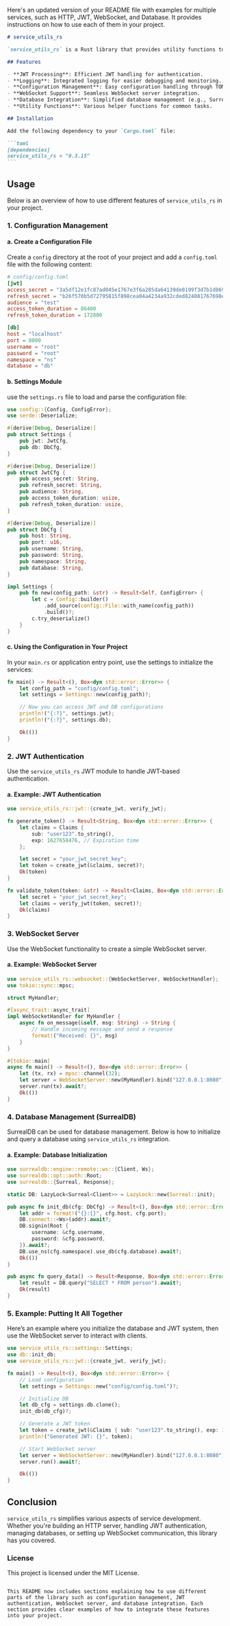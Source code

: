 Here's an updated version of your README file with examples for multiple services, such as HTTP, JWT, WebSocket, and Database. It provides instructions on how to use each of them in your project.

````markdown
# service_utils_rs

`service_utils_rs` is a Rust library that provides utility functions to simplify and speed up service development. This library includes features for HTTP server handling, JWT processing, WebSocket communication, database management, and more.

## Features

- **JWT Processing**: Efficient JWT handling for authentication.
- **Logging**: Integrated logging for easier debugging and monitoring.
- **Configuration Management**: Easy configuration handling through TOML files.
- **WebSocket Support**: Seamless WebSocket server integration.
- **Database Integration**: Simplified database management (e.g., SurrealDB).
- **Utility Functions**: Various helper functions for common tasks.

## Installation

Add the following dependency to your `Cargo.toml` file:

```toml
[dependencies]
service_utils_rs = "0.3.15"
```
````

## Usage

Below is an overview of how to use different features of `service_utils_rs` in your project.

### 1. Configuration Management

#### a. Create a Configuration File

Create a `config` directory at the root of your project and add a `config.toml` file with the following content:

```toml
# config/config.toml
[jwt]
access_secret = "3a5df12e1fc87ad045e1767e3f6a285da64139de0199f3d7b1d869f03d8eae30e130bacc2018d8c2e1dced55eac6fbb45f0cf283a5f64dc75a886ac8fd3937e5"
refresh_secret = "b26f570b5d72795815f898cea04a4234a932cded824081767698e58e13ff849f3b6e23fe34efb4f6d78e342f1be4eace18135994e51a070c605c6dc9698a5fab"
audience = "test"
access_token_duration = 86400
refresh_token_duration = 172800

[db]
host = "localhost"
port = 8000
username = "root"
password = "root"
namespace = "ns"
database = "db"
```

#### b. Settings Module

use the `settings.rs` file to load and parse the configuration file:

```rust
use config::{Config, ConfigError};
use serde::Deserialize;

#[derive(Debug, Deserialize)]
pub struct Settings {
    pub jwt: JwtCfg,
    pub db: DbCfg,
}

#[derive(Debug, Deserialize)]
pub struct JwtCfg {
    pub access_secret: String,
    pub refresh_secret: String,
    pub audience: String,
    pub access_token_duration: usize,
    pub refresh_token_duration: usize,
}

#[derive(Debug, Deserialize)]
pub struct DbCfg {
    pub host: String,
    pub port: u16,
    pub username: String,
    pub password: String,
    pub namespace: String,
    pub database: String,
}

impl Settings {
    pub fn new(config_path: &str) -> Result<Self, ConfigError> {
        let c = Config::builder()
            .add_source(config::File::with_name(config_path))
            .build()?;
        c.try_deserialize()
    }
}
```

#### c. Using the Configuration in Your Project

In your `main.rs` or application entry point, use the settings to initialize the services:

```rust
fn main() -> Result<(), Box<dyn std::error::Error>> {
    let config_path = "config/config.toml";
    let settings = Settings::new(config_path)?;

    // Now you can access JWT and DB configurations
    println!("{:?}", settings.jwt);
    println!("{:?}", settings.db);

    Ok(())
}
```

### 2. JWT Authentication

Use the `service_utils_rs` JWT module to handle JWT-based authentication.

#### a. Example: JWT Authentication

```rust
use service_utils_rs::jwt::{create_jwt, verify_jwt};

fn generate_token() -> Result<String, Box<dyn std::error::Error>> {
    let claims = Claims {
        sub: "user123".to_string(),
        exp: 1627658476, // Expiration time
    };

    let secret = "your_jwt_secret_key";
    let token = create_jwt(&claims, secret)?;
    Ok(token)
}

fn validate_token(token: &str) -> Result<Claims, Box<dyn std::error::Error>> {
    let secret = "your_jwt_secret_key";
    let claims = verify_jwt(token, secret)?;
    Ok(claims)
}
```

### 3. WebSocket Server

Use the WebSocket functionality to create a simple WebSocket server.

#### a. Example: WebSocket Server

```rust
use service_utils_rs::websocket::{WebSocketServer, WebSocketHandler};
use tokio::sync::mpsc;

struct MyHandler;

#[async_trait::async_trait]
impl WebSocketHandler for MyHandler {
    async fn on_message(&self, msg: String) -> String {
        // Handle incoming message and send a response
        format!("Received: {}", msg)
    }
}

#[tokio::main]
async fn main() -> Result<(), Box<dyn std::error::Error>> {
    let (tx, rx) = mpsc::channel(32);
    let server = WebSocketServer::new(MyHandler).bind("127.0.0.1:8080").await?;
    server.run(tx).await?;
    Ok(())
}
```

### 4. Database Management (SurrealDB)

SurrealDB can be used for database management. Below is how to initialize and query a database using `service_utils_rs` integration.

#### a. Example: Database Initialization

```rust
use surrealdb::engine::remote::ws::{Client, Ws};
use surrealdb::opt::auth::Root;
use surrealdb::{Surreal, Response};

static DB: LazyLock<Surreal<Client>> = LazyLock::new(Surreal::init);

pub async fn init_db(cfg: DbCfg) -> Result<(), Box<dyn std::error::Error>> {
    let addr = format!("{}:{}", cfg.host, cfg.port);
    DB.connect::<Ws>(addr).await?;
    DB.signin(Root {
        username: &cfg.username,
        password: &cfg.password,
    }).await?;
    DB.use_ns(cfg.namespace).use_db(cfg.database).await?;
    Ok(())
}

pub async fn query_data() -> Result<Response, Box<dyn std::error::Error>> {
    let result = DB.query("SELECT * FROM person").await?;
    Ok(result)
}
```

### 5. Example: Putting It All Together

Here’s an example where you initialize the database and JWT system, then use the WebSocket server to interact with clients.

```rust
use service_utils_rs::settings::Settings;
use db::init_db;
use service_utils_rs::jwt::{create_jwt, verify_jwt};

fn main() -> Result<(), Box<dyn std::error::Error>> {
    // Load configuration
    let settings = Settings::new("config/config.toml")?;

    // Initialize DB
    let db_cfg = settings.db.clone();
    init_db(db_cfg)?;

    // Generate a JWT token
    let token = create_jwt(&Claims { sub: "user123".to_string(), exp: 1627658476 }, "your_jwt_secret_key")?;
    println!("Generated JWT: {}", token);

    // Start WebSocket server
    let server = WebSocketServer::new(MyHandler).bind("127.0.0.1:8080")?;
    server.run().await?;

    Ok(())
}
```

## Conclusion

`service_utils_rs` simplifies various aspects of service development. Whether you're building an HTTP server, handling JWT authentication, managing databases, or setting up WebSocket communication, this library has you covered.

### License

This project is licensed under the MIT License.

```

This README now includes sections explaining how to use different parts of the library such as configuration management, JWT authentication, WebSocket server, and database integration. Each section provides clear examples of how to integrate these features into your project.
```
